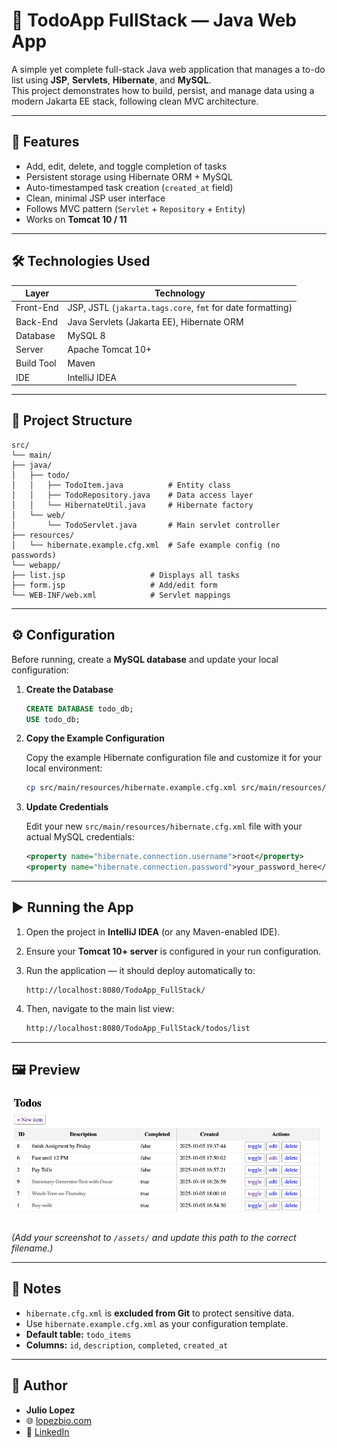 # 📝 TodoApp FullStack — Java Web App

A simple yet complete full-stack Java web application that manages a to-do list using **JSP**, **Servlets**, **Hibernate**, and **MySQL**.  
This project demonstrates how to build, persist, and manage data using a modern Jakarta EE stack, following clean MVC architecture.

---

## 🚀 Features

- Add, edit, delete, and toggle completion of tasks
- Persistent storage using Hibernate ORM + MySQL
- Auto-timestamped task creation (`created_at` field)
- Clean, minimal JSP user interface
- Follows MVC pattern (`Servlet` + `Repository` + `Entity`)
- Works on **Tomcat 10 / 11**

---

## 🛠️ Technologies Used

| Layer | Technology |
|-------|-------------|
| Front-End | JSP, JSTL (`jakarta.tags.core`, `fmt` for date formatting) |
| Back-End | Java Servlets (Jakarta EE), Hibernate ORM |
| Database | MySQL 8 |
| Server | Apache Tomcat 10+ |
| Build Tool | Maven |
| IDE | IntelliJ IDEA |

---

## 📂 Project Structure
````
src/
└── main/
├── java/
│   ├── todo/
│   │   ├── TodoItem.java          # Entity class
│   │   ├── TodoRepository.java    # Data access layer
│   │   └── HibernateUtil.java     # Hibernate factory
│   └── web/
│       └── TodoServlet.java       # Main servlet controller
├── resources/
│   └── hibernate.example.cfg.xml  # Safe example config (no passwords)
└── webapp/
├── list.jsp                   # Displays all tasks
├── form.jsp                   # Add/edit form
└── WEB-INF/web.xml            # Servlet mappings

````
---

## ⚙️ Configuration

Before running, create a **MySQL database** and update your local configuration:

1.  **Create the Database**

    ```sql
    CREATE DATABASE todo_db;
    USE todo_db;
    ```

2.  **Copy the Example Configuration**

    Copy the example Hibernate configuration file and customize it for your local environment:

    ```bash
    cp src/main/resources/hibernate.example.cfg.xml src/main/resources/hibernate.cfg.xml
    ```

3.  **Update Credentials**

    Edit your new `src/main/resources/hibernate.cfg.xml` file with your actual MySQL credentials:

    ```xml
    <property name="hibernate.connection.username">root</property>
    <property name="hibernate.connection.password">your_password_here</property>
    ```

---

## ▶️ Running the App

1.  Open the project in **IntelliJ IDEA** (or any Maven-enabled IDE).
2.  Ensure your **Tomcat 10+ server** is configured in your run configuration.
3.  Run the application — it should deploy automatically to:

    ```arduino
    http://localhost:8080/TodoApp_FullStack/
    ```

4.  Then, navigate to the main list view:

    ```bash
    http://localhost:8080/TodoApp_FullStack/todos/list
    ```

---

## 🖼️ Preview

![Screenshot of the TodoApp](assets/todo_list_preview.png)

*(Add your screenshot to `/assets/` and update this path to the correct filename.)*

---

## 🧠 Notes

* `hibernate.cfg.xml` is **excluded from Git** to protect sensitive data.
* Use `hibernate.example.cfg.xml` as your configuration template.
* **Default table:** `todo_items`
* **Columns:** `id`, `description`, `completed`, `created_at`

---

## 👤 Author

* **Julio Lopez**
* 🌐 [lopezbio.com](https://lopezbio.com)
* 💼 [LinkedIn](https://www.linkedin.com/in/julio-lopez-380937282/)
